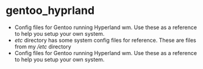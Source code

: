 # gentoo_hyprland
- Config files for Gentoo running Hyperland wm. Use these as a reference to help you setup your own system.
- *etc* directory has some system config files for reference. These are files from my */etc* directory
- Config files for Gentoo running Hyperland wm. Use these as a reference to help you setup your own system.
